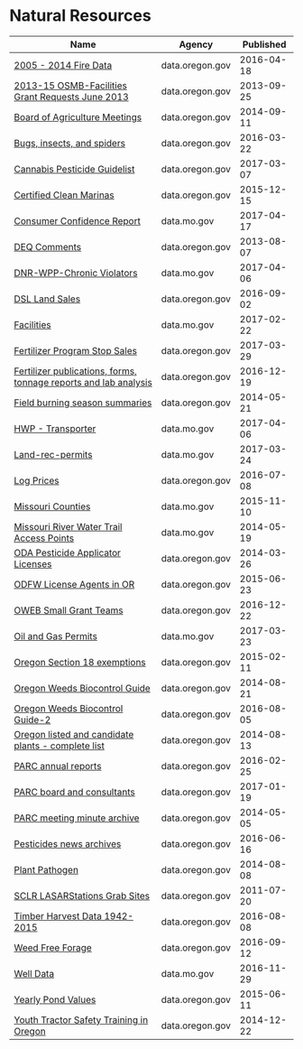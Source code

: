 # Natural Resources

Name | Agency | Published
---- | ---- | ---------
[2005 - 2014 Fire Data](../datasets/9nkj-mp3y.md) | data.oregon.gov | 2016-04-18
[2013-15 OSMB-Facilities Grant Requests June 2013](../datasets/mf2v-j8rp.md) | data.oregon.gov | 2013-09-25
[Board of Agriculture Meetings](../datasets/n98t-fehm.md) | data.oregon.gov | 2014-09-11
[Bugs, insects, and spiders](../datasets/x8zx-ge4b.md) | data.oregon.gov | 2016-03-22
[Cannabis Pesticide Guidelist](../datasets/b8ki-p9ef.md) | data.oregon.gov | 2017-03-07
[Certified Clean Marinas](../datasets/w2n2-ruq7.md) | data.oregon.gov | 2015-12-15
[Consumer Confidence Report](../datasets/3mwf-kse4.md) | data.mo.gov | 2017-04-17
[DEQ Comments](../datasets/s95x-tpzn.md) | data.oregon.gov | 2013-08-07
[DNR-WPP-Chronic Violators](../datasets/szw8-jbqy.md) | data.mo.gov | 2017-04-06
[DSL Land Sales](../datasets/skej-zmnx.md) | data.oregon.gov | 2016-09-02
[Facilities](../datasets/m7dn-rv29.md) | data.mo.gov | 2017-02-22
[Fertilizer Program Stop Sales](../datasets/svge-u3j9.md) | data.oregon.gov | 2017-03-29
[Fertilizer publications, forms, tonnage reports and lab analysis](../datasets/4it8-vhzu.md) | data.oregon.gov | 2016-12-19
[Field burning season summaries](../datasets/nn5f-3nxc.md) | data.oregon.gov | 2014-05-21
[HWP - Transporter](../datasets/9y27-beyb.md) | data.mo.gov | 2017-04-06
[Land-rec-permits](../datasets/njsj-885m.md) | data.mo.gov | 2017-03-24
[Log Prices](../datasets/4v4m-wr5p.md) | data.oregon.gov | 2016-07-08
[Missouri Counties](../datasets/x5wy-unx3.md) | data.mo.gov | 2015-11-10
[Missouri River Water Trail Access Points](../datasets/a8ys-t8hd.md) | data.mo.gov | 2014-05-19
[ODA Pesticide Applicator Licenses](../datasets/mhc4-47kq.md) | data.oregon.gov | 2014-03-26
[ODFW License Agents in OR](../datasets/wis2-2pdd.md) | data.oregon.gov | 2015-06-23
[OWEB Small Grant Teams](../datasets/duuq-2iwc.md) | data.oregon.gov | 2016-12-22
[Oil and Gas Permits](../datasets/y64b-aec2.md) | data.mo.gov | 2017-03-23
[Oregon Section 18 exemptions](../datasets/ft7u-sx6y.md) | data.oregon.gov | 2015-02-11
[Oregon Weeds Biocontrol Guide](../datasets/m8fv-efat.md) | data.oregon.gov | 2014-08-21
[Oregon Weeds Biocontrol Guide-2](../datasets/kiwy-fuw2.md) | data.oregon.gov | 2016-08-05
[Oregon listed and candidate plants - complete list](../datasets/8s3k-ygh2.md) | data.oregon.gov | 2014-08-13
[PARC annual reports](../datasets/avfa-hafy.md) | data.oregon.gov | 2016-02-25
[PARC board and consultants](../datasets/tigq-4sxk.md) | data.oregon.gov | 2017-01-19
[PARC meeting minute archive](../datasets/ugy7-rugh.md) | data.oregon.gov | 2014-05-05
[Pesticides news archives](../datasets/m4ku-rg94.md) | data.oregon.gov | 2016-06-16
[Plant Pathogen](../datasets/2uq2-u3ct.md) | data.oregon.gov | 2014-08-08
[SCLR LASARStations Grab Sites](../datasets/92th-scpp.md) | data.oregon.gov | 2011-07-20
[Timber Harvest Data 1942-2015](../datasets/v7yh-3r7a.md) | data.oregon.gov | 2016-08-08
[Weed Free Forage](../datasets/rakx-9znf.md) | data.oregon.gov | 2016-09-12
[Well Data](../datasets/4k5k-76gn.md) | data.mo.gov | 2016-11-29
[Yearly Pond Values](../datasets/qvyp-cz82.md) | data.oregon.gov | 2015-06-11
[Youth Tractor Safety Training in Oregon](../datasets/njpd-rii4.md) | data.oregon.gov | 2014-12-22

